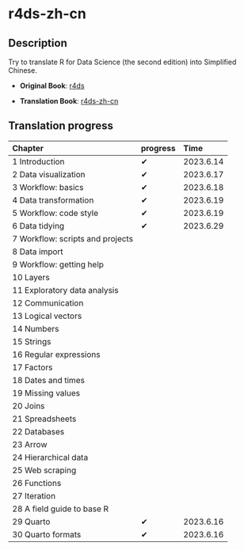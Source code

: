 # r4ds-zh-cn

## Description

Try to translate R for Data Science (the second edition) into Simplified Chinese.

-   **Original Book**: [r4ds](https://r4ds.hadley.nz/)

-   **Translation Book**: [r4ds-zh-cn](https://zhenghu159.github.io/r4ds-zh-cn/)

## Translation progress

| Chapter                          | progress | Time      |
|:---------------------------------|:---------|:----------|
| 1 Introduction                   | ✔        | 2023.6.14 |
| 2 Data visualization             | ✔        | 2023.6.17 |
| 3 Workflow: basics               | ✔        | 2023.6.18 |
| 4 Data transformation            | ✔        | 2023.6.19 |
| 5 Workflow: code style           | ✔        | 2023.6.19 |
| 6 Data tidying                   | ✔        | 2023.6.29 |
| 7 Workflow: scripts and projects |          |           |
| 8 Data import                    |          |           |
| 9 Workflow: getting help         |          |           |
| 10 Layers                        |          |           |
| 11 Exploratory data analysis     |          |           |
| 12 Communication                 |          |           |
| 13 Logical vectors               |          |           |
| 14 Numbers                       |          |           |
| 15 Strings                       |          |           |
| 16 Regular expressions           |          |           |
| 17 Factors                       |          |           |
| 18 Dates and times               |          |           |
| 19 Missing values                |          |           |
| 20 Joins                         |          |           |
| 21 Spreadsheets                  |          |           |
| 22 Databases                     |          |           |
| 23 Arrow                         |          |           |
| 24 Hierarchical data             |          |           |
| 25 Web scraping                  |          |           |
| 26 Functions                     |          |           |
| 27 Iteration                     |          |           |
| 28 A field guide to base R       |          |           |
| 29 Quarto                        | ✔        | 2023.6.16 |
| 30 Quarto formats                | ✔        | 2023.6.16 |
